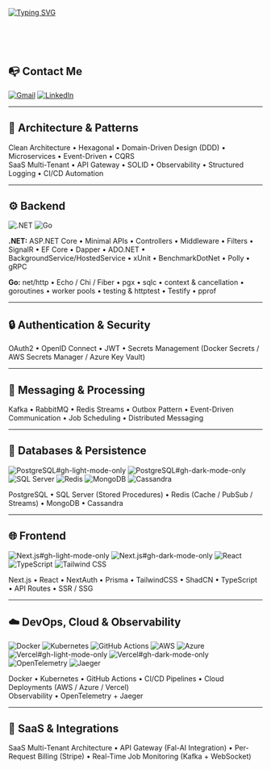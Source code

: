 [![Typing SVG](https://readme-typing-svg.herokuapp.com/?color=2196f3&size=35&center=true&vCenter=true&width=1000&lines=what’s+up?+i’m+Matheus+Carvalho;Welcome!+:%29)](https://www.linkedin.com/in/matheus-carvalho-7067b8230)

<br><br><br>

## 📭 Contact Me
[![Gmail](https://img.shields.io/badge/-Gmail-%23333?style=for-the-badge&logo=gmail&logoColor=white)](mailto:mendoncacarvalhomatheus@gmail.com)
[![LinkedIn](https://img.shields.io/badge/-LinkedIn-%230077B5.svg?style=for-the-badge&logo=linkedin&logoColor=white)](https://www.linkedin.com/in/carvalho--matheus/)

---

## 🧠 Architecture & Patterns
Clean Architecture • Hexagonal • Domain-Driven Design (DDD) • Microservices • Event-Driven • CQRS  
SaaS Multi-Tenant • API Gateway • SOLID • Observability • Structured Logging • CI/CD Automation

---

## ⚙️ Backend
![.NET](https://img.shields.io/badge/.NET-512BD4?style=for-the-badge&logo=dotnet&logoColor=white)
![Go](https://img.shields.io/badge/Go-00ADD8?style=for-the-badge&logo=go&logoColor=white)

**.NET:** ASP.NET Core • Minimal APIs • Controllers • Middleware • Filters • SignalR • EF Core • Dapper • ADO.NET • BackgroundService/HostedService • xUnit • BenchmarkDotNet • Polly • gRPC

**Go:** net/http • Echo / Chi / Fiber • pgx • sqlc • context & cancellation • goroutines • worker pools • testing & httptest • Testify • pprof

---

## 🔒 Authentication & Security
OAuth2 • OpenID Connect • JWT • Secrets Management (Docker Secrets / AWS Secrets Manager / Azure Key Vault)

---

## 🧩 Messaging & Processing
Kafka • RabbitMQ • Redis Streams • Outbox Pattern • Event-Driven Communication • Job Scheduling • Distributed Messaging

---

## 💾 Databases & Persistence
![PostgreSQL#gh-light-mode-only](https://img.shields.io/badge/postgresql-%23316192.svg?style=for-the-badge&logo=postgresql&logoColor=white#gh-light-mode-only)
![PostgreSQL#gh-dark-mode-only](https://img.shields.io/badge/postgresql-%234d76a1.svg?style=for-the-badge&logo=postgresql&logoColor=white#gh-dark-mode-only)
![SQL Server](https://img.shields.io/badge/sql%20server-%23CC2927.svg?style=for-the-badge&logo=microsoft-sql-server&logoColor=white)
![Redis](https://img.shields.io/badge/Redis-%23DD0031.svg?style=for-the-badge&logo=redis&logoColor=white)
![MongoDB](https://img.shields.io/badge/MongoDB-%234ea94b.svg?style=for-the-badge&logo=mongodb&logoColor=white)
![Cassandra](https://img.shields.io/badge/Cassandra-%231287B1.svg?style=for-the-badge&logo=apachecassandra&logoColor=white)

PostgreSQL • SQL Server (Stored Procedures) • Redis (Cache / PubSub / Streams) • MongoDB • Cassandra

---

## 🌐 Frontend
![Next.js#gh-light-mode-only](https://img.shields.io/badge/Next.js-black?style=for-the-badge&logo=next.js&logoColor=white#gh-light-mode-only)
![Next.js#gh-dark-mode-only](https://img.shields.io/badge/Next.js-white?style=for-the-badge&logo=next.js&logoColor=black#gh-dark-mode-only)
![React](https://img.shields.io/badge/React-%2320232a.svg?style=for-the-badge&logo=react&logoColor=%2361DAFB)
![TypeScript](https://img.shields.io/badge/TypeScript-%23007ACC.svg?style=for-the-badge&logo=typescript&logoColor=white)
![Tailwind CSS](https://img.shields.io/badge/TailwindCSS-%2338B2AC.svg?style=for-the-badge&logo=tailwind-css&logoColor=white)

Next.js • React • NextAuth • Prisma • TailwindCSS • ShadCN • TypeScript • API Routes • SSR / SSG

---

## ☁️ DevOps, Cloud & Observability
![Docker](https://img.shields.io/badge/Docker-%230db7ed.svg?style=for-the-badge&logo=docker&logoColor=white)
![Kubernetes](https://img.shields.io/badge/Kubernetes-%23326ce5.svg?style=for-the-badge&logo=kubernetes&logoColor=white)
![GitHub Actions](https://img.shields.io/badge/GitHub%20Actions-%232088FF.svg?style=for-the-badge&logo=githubactions&logoColor=white)
![AWS](https://img.shields.io/badge/AWS-%23FF9900.svg?style=for-the-badge&logo=amazon-aws&logoColor=white)
![Azure](https://img.shields.io/badge/Azure-%230072C6.svg?style=for-the-badge&logo=microsoftazure&logoColor=white)
![Vercel#gh-light-mode-only](https://img.shields.io/badge/Vercel-%23000000.svg?style=for-the-badge&logo=vercel&logoColor=white#gh-light-mode-only)
![Vercel#gh-dark-mode-only](https://img.shields.io/badge/Vercel-%23ffffff.svg?style=for-the-badge&logo=vercel&logoColor=black#gh-dark-mode-only)
![OpenTelemetry](https://img.shields.io/badge/OpenTelemetry-%23FFA500.svg?style=for-the-badge&logo=opentelemetry&logoColor=white)
![Jaeger](https://img.shields.io/badge/Jaeger-%23006fba.svg?style=for-the-badge&logo=jaegertracing&logoColor=white)

Docker • Kubernetes • GitHub Actions • CI/CD Pipelines • Cloud Deployments (AWS / Azure / Vercel)  
Observability • OpenTelemetry + Jaeger

---

## 💸 SaaS & Integrations
SaaS Multi-Tenant Architecture • API Gateway (Fal-AI Integration) • Per-Request Billing (Stripe) • Real-Time Job Monitoring (Kafka + WebSocket)
